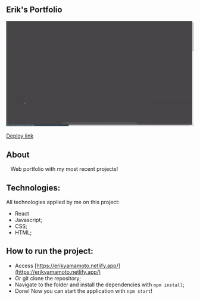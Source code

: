 ## Erik's Portfolio
![portfolio-gif](portfolio-erik.gif)

[Deploy link](https://erikyamamoto.netlify.app/)

## About
&nbsp;&nbsp; Web portfolio with my most recent projects!

## Technologies:
All technologies applied by me on this project:
- React
- Javascript;
- CSS;
- HTML;

## How to run the project:
- Access [https://erikyamamoto.netlify.app/](https://erikyamamoto.netlify.app/)
- Or git clone the repository;
- Navigate to the folder and install the dependencies with `npm install`;
- Done! Now you can start the application with `npm start`!
